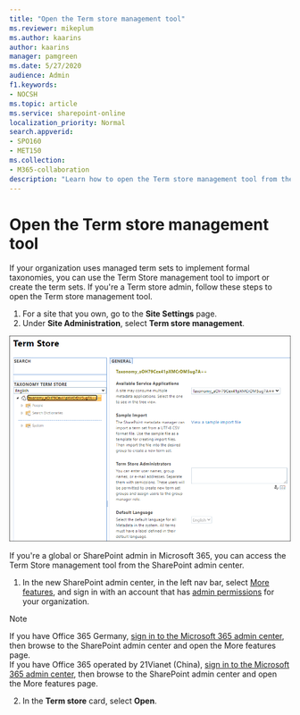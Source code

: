 ```yaml
---
title: "Open the Term store management tool"
ms.reviewer: mikeplum
ms.author: kaarins
author: kaarins
manager: pamgreen
ms.date: 5/27/2020
audience: Admin
f1.keywords:
- NOCSH
ms.topic: article
ms.service: sharepoint-online
localization_priority: Normal
search.appverid:
- SPO160
- MET150
ms.collection:  
- M365-collaboration
description: "Learn how to open the Term store management tool from the Site Settings page or the SharePoint admin center."
---
```


# Open the Term store management tool

If your organization uses managed term sets to implement formal taxonomies, you can use the Term Store management tool to import or create the term sets. If you're a Term store admin, follow these steps to open the Term store management tool.
  
1. For a site that you own, go to the **Site Settings** page.
2. Under **Site Administration**, select **Term store management**.


![Term Store Management Tool](media/term-store-management-tool.png)

If you're a global or SharePoint admin in Microsoft 365, you can access the Term Store management tool from the SharePoint admin center.


1. In the new SharePoint admin center, in the left nav bar, select [More features](https://admin.microsoft.com/sharepoint?page=classicfeatures&modern=true), and sign in with an account that has [admin permissions](/sharepoint/sharepoint-admin-role) for your organization.

>[!NOTE]
>If you have Office 365 Germany, [sign in to the Microsoft 365 admin center](https://go.microsoft.com/fwlink/p/?linkid=848041), then browse to the SharePoint admin center and open the More features page. <br>If you have Office 365 operated by 21Vianet (China), [sign in to the Microsoft 365 admin center](https://go.microsoft.com/fwlink/p/?linkid=850627), then browse to the SharePoint admin center and open the More features page.
 
2. In the **Term store** card, select **Open**.
